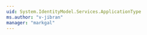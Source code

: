```yaml
---
uid: System.IdentityModel.Services.ApplicationType
ms.author: "v-jibran"
manager: "markgal"
---
```

